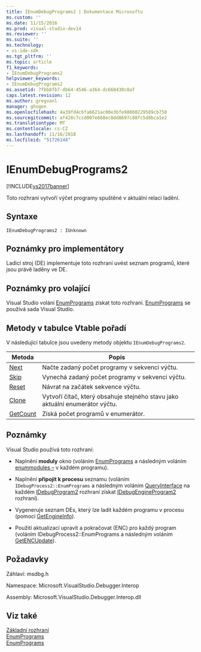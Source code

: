```yaml
---
title: IEnumDebugPrograms2 | Dokumentace Microsoftu
ms.custom: ''
ms.date: 11/15/2016
ms.prod: visual-studio-dev14
ms.reviewer: ''
ms.suite: ''
ms.technology:
- vs-ide-sdk
ms.tgt_pltfrm: ''
ms.topic: article
f1_keywords:
- IEnumDebugPrograms2
helpviewer_keywords:
- IEnumDebugPrograms2
ms.assetid: 7fbb8fb7-db64-4546-a364-dc668430c8af
caps.latest.revision: 12
ms.author: gregvanl
manager: ghogen
ms.openlocfilehash: 4a39fd4c6fa6621ac00e3bfe98060229509cb750
ms.sourcegitcommit: af428c7ccd007e668ec0dd8697c88fc5d8bca1e2
ms.translationtype: MT
ms.contentlocale: cs-CZ
ms.lasthandoff: 11/16/2018
ms.locfileid: "51726148"
---
```

# <a name="ienumdebugprograms2"></a>IEnumDebugPrograms2
[!INCLUDE[vs2017banner](../../../includes/vs2017banner.md)]

Toto rozhraní vytvoří výčet programy spuštěné v aktuální relaci ladění.  
  
## <a name="syntax"></a>Syntaxe  
  
```  
IEnumDebugPrograms2 : IUnknown  
```  
  
## <a name="notes-for-implementers"></a>Poznámky pro implementátory  
 Ladicí stroj (DE) implementuje toto rozhraní uvést seznam programů, které jsou právě laděny ve DE.  
  
## <a name="notes-for-callers"></a>Poznámky pro volající  
 Visual Studio volání [EnumPrograms](../../../extensibility/debugger/reference/idebugprocess2-enumprograms.md) získat toto rozhraní. [EnumPrograms](../../../extensibility/debugger/reference/idebugengine2-enumprograms.md) se používá sada Visual Studio.  
  
## <a name="methods-in-vtable-order"></a>Metody v tabulce Vtable pořadí  
 V následující tabulce jsou uvedeny metody objektu `IEnumDebugPrograms2`.  
  
|Metoda|Popis|  
|------------|-----------------|  
|[Next](../../../extensibility/debugger/reference/ienumdebugprograms2-next.md)|Načte zadaný počet programy v sekvenci výčtu.|  
|[Skip](../../../extensibility/debugger/reference/ienumdebugprograms2-skip.md)|Vynechá zadaný počet programy v sekvenci výčtu.|  
|[Reset](../../../extensibility/debugger/reference/ienumdebugprograms2-reset.md)|Návrat na začátek sekvence výčtu.|  
|[Clone](../../../extensibility/debugger/reference/ienumdebugprograms2-clone.md)|Vytvoří čítač, který obsahuje stejného stavu jako aktuální enumerátor výčtu.|  
|[GetCount](../../../extensibility/debugger/reference/ienumdebugprograms2-getcount.md)|Získá počet programů v enumerátor.|  
  
## <a name="remarks"></a>Poznámky  
 Visual Studio používá toto rozhraní:  
  
-   Naplnění **moduly** okno (voláním [EnumPrograms](../../../extensibility/debugger/reference/idebugprocess2-enumprograms.md) a následným voláním [enummodules –](../../../extensibility/debugger/reference/idebugprogram2-enummodules.md) v každém programu).  
  
-   Naplnění **připojit k procesu** seznamu (voláním `IDebugProcess2::EnumPrograms` a následným voláním [QueryInterface](http://msdn.microsoft.com/library/62fce95e-aafa-4187-b50b-e6611b74c3b3) na každém [IDebugProgram2](../../../extensibility/debugger/reference/idebugprogram2.md) rozhraní získat [IDebugEngineProgram2](../../../extensibility/debugger/reference/idebugengineprogram2.md) rozhraní).  
  
-   Vygeneruje seznam DEs, který lze ladit každém programu v procesu (pomocí [GetEngineInfo](../../../extensibility/debugger/reference/idebugprogram2-getengineinfo.md)).  
  
-   Použití aktualizací upravit a pokračovat (ENC) pro každý program (voláním IDebugProcess2::EnumPrograms a následným voláním [GetENCUpdate](../../../extensibility/debugger/reference/idebugprogram2-getencupdate.md)).  
  
## <a name="requirements"></a>Požadavky  
 Záhlaví: msdbg.h  
  
 Namespace: Microsoft.VisualStudio.Debugger.Interop  
  
 Assembly: Microsoft.VisualStudio.Debugger.Interop.dll  
  
## <a name="see-also"></a>Viz také  
 [Základní rozhraní](../../../extensibility/debugger/reference/core-interfaces.md)   
 [EnumPrograms](../../../extensibility/debugger/reference/idebugengine2-enumprograms.md)   
 [EnumPrograms](../../../extensibility/debugger/reference/idebugprocess2-enumprograms.md)

